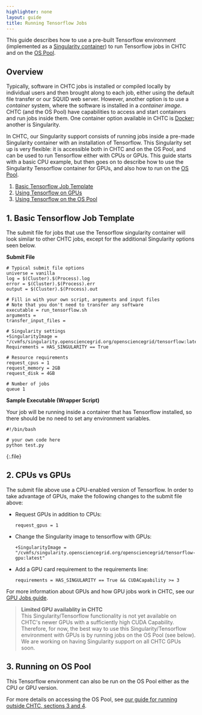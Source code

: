 ```yaml
---
highlighter: none
layout: guide
title: Running Tensorflow Jobs
---
```


This guide describes how to use a pre-built Tensorflow environment
(implemented as a [Singularity container](http://singularity.lbl.gov/))
to run Tensorflow jobs in CHTC and on the <a href="https://osg-htc.org/about/open_science_pool/">OS Pool</a>.

Overview
--------

Typically, software in CHTC jobs is installed or compiled locally by
individual users and then brought along to each job, either using the
default file transfer or our SQUID web server. However, another option
is to use a *container* system, where the software is installed in a
*container image*. CHTC (and the OS Pool) have capabilities to access and
start containers and run jobs inside them. One container option
available in CHTC is [Docker](docker-jobs.html); another is
Singularity.

In CHTC, our Singularity support consists of running jobs inside a
pre-made Singularity container with an installation of Tensorflow. This
Singularity set up is very flexible: it is accessible both in CHTC and
on the OS Pool, and can be used to run Tensorflow either with
CPUs or GPUs. This guide starts with a basic CPU example, but then goes
on to describe how to use the Singularity Tensorflow container for GPUs,
and also how to run on the [OS Pool](https://osg-htc.org/about/open_science_pool/).

1.  [Basic Tensorflow Job Template](#template)
2.  [Using Tensorflow on GPUs](#gpus)
3.  [Using Tensorflow on the OS Pool](#osg)

<a name="template"></a>

**1. Basic Tensorflow Job Template**
--------------------------------

The submit file for jobs that use the Tensorflow singularity container
will look similar to other CHTC jobs, except for the additional
Singularity options seen below.

**Submit File**

``` {.sub}
# Typical submit file options
universe = vanilla
log = $(Cluster).$(Process).log
error = $(Cluster).$(Process).err
output = $(Cluster).$(Process).out

# Fill in with your own script, arguments and input files
# Note that you don't need to transfer any software
executable = run_tensorflow.sh
arguments =
transfer_input_files = 

# Singularity settings
+SingularityImage = "/cvmfs/singularity.opensciencegrid.org/opensciencegrid/tensorflow:latest"
Requirements = HAS_SINGULARITY == True

# Resource requirements
request_cpus = 1
request_memory = 2GB
request_disk = 4GB

# Number of jobs
queue 1
```

**Sample Executable (Wrapper Script)**

Your job will be running inside a container that has Tensorflow
installed, so there should be no need to set any environment variables.

``` 
#!/bin/bash

# your own code here 
python test.py
```
{:.file}


<a name="gpus"></a>

**2. CPUs vs GPUs**
---------------

The submit file above use a CPU-enabled version of Tensorflow. In order
to take advantage of GPUs, make the following changes to the submit file
above:

-   Request GPUs in addition to CPUs:

    ``` {.sub}
    request_gpus = 1
    ```

-   Change the Singularity image to tensorflow with GPUs:

    ``` {.sub}
    +SingularityImage = "/cvmfs/singularity.opensciencegrid.org/opensciencegrid/tensorflow-gpu:latest"
    ```

-   Add a GPU card requirement to the requirements line:

    ``` {.sub}
    requirements = HAS_SINGULARITY == True && CUDACapability >= 3
    ```

For more information about GPUs and how GPU jobs work in CHTC, see our
[GPU Jobs guide](gpu-jobs.html).

> **Limited GPU availablity in CHTC**\
> This Singularity/Tensorflow functionality is not yet available on
> CHTC\'s newer GPUs with a sufficiently high CUDA Capability.
> Therefore, for now, the best way to use this Singularity/Tensorflow
> environment with GPUs is by running jobs on the OS Pool (see
> below). We are working on having Singularity support on all CHTC GPUs
> soon.

<a name="osg"></a>

**3. Running on OS Pool**
-----------------

This Tensorflow environment can also be run on the OS Pool either as the CPU or GPU version.

For more details on accessing the OS Pool, see [our guide for running
outside CHTC, sections 3 and 4](scaling-htc.html).

